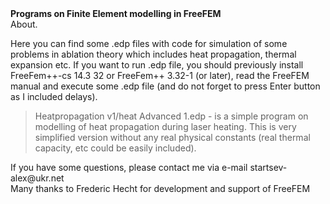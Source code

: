 <div><b> Programs on Finite Element modelling in FreeFEM</b></div>
<div> About.
<p>Here you can find some .edp files with code for simulation of some problems in ablation theory which includes heat propagation, thermal expansion etc. If you want to run .edp file, you should previously install FreeFem++-cs 14.3 32 or FreeFem++ 3.32-1 (or later), read the FreeFEM manual and execute some .edp file  (and do not forget to press Enter button as I included delays). </p> 
<blockquote>
<p> Heatpropagation v1/heat Advanced 1.edp - is a simple program on modelling of heat propagation during laser heating. This is very simplified version without any real physical constants (real thermal capacity, etc could be easily included). 

</p>
</blockquote>
</div>

<div> If you have some questions, please contact me via e-mail startsev-alex@ukr.net </div>
<footer>Many thanks to Frederic Hecht for development and support of FreeFEM</footer>
